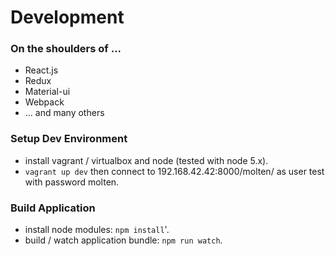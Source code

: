 # Development

### On the shoulders of ...
- React.js
- Redux
- Material-ui
- Webpack
- ... and many others

### Setup Dev Environment
* install vagrant / virtualbox and node (tested with node 5.x).
* `vagrant up dev` then connect to 192.168.42.42:8000/molten/ as user test with password molten.

### Build Application
* install node modules: `npm install`'.
* build / watch application bundle: `npm run watch`.
